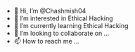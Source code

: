 - 👋 Hi, I’m @Chashmish04
- 👀 I’m interested in Ethical Hacking 
- 🌱 I’m currently learning Ethical Hacking 
- 💞️ I’m looking to collaborate on ...
- 📫 How to reach me ...

<!---
Chashmish04/Chashmish04 is a ✨ special ✨ repository because its `README.md` (this file) appears on your GitHub profile.
You can click the Preview link to take a look at your changes.
--->

